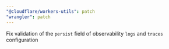 ```yaml
---
"@cloudflare/workers-utils": patch
"wrangler": patch
---
```


Fix validation of the `persist` field of observability `logs` and `traces` configuration
